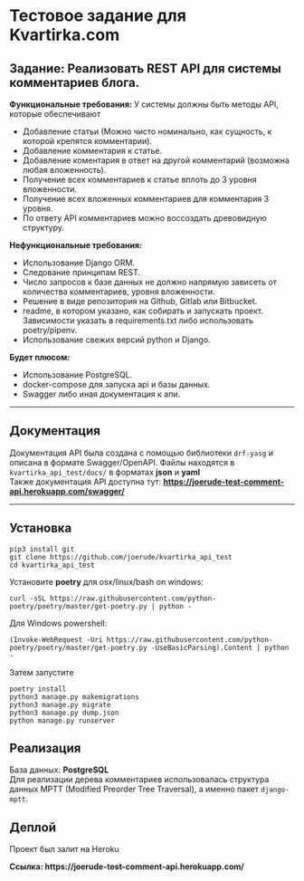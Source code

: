 # Тестовое задание для Kvartirka.com

Задание: Реализовать REST API для системы комментариев блога.
------
**Функциональные требования:**
У системы должны быть методы API, которые обеспечивают

- Добавление статьи (Можно чисто номинально, как сущность, к которой крепятся комментарии).
- Добавление комментария к статье.
- Добавление коментария в ответ на другой комментарий (возможна любая вложенность).
- Получение всех комментариев к статье вплоть до 3 уровня вложенности.
- Получение всех вложенных комментариев для комментария 3 уровня.
- По ответу API комментариев можно воссоздать древовидную структуру.

**Нефункциональные требования:**

- Использование Django ORM.
- Следование принципам REST.
- Число запросов к базе данных не должно напрямую зависеть от количества комментариев, уровня вложенности.
- Решение в виде репозитория на Github, Gitlab или Bitbucket.
- readme, в котором указано, как собирать и запускать проект. Зависимости указать в requirements.txt либо использовать
  poetry/pipenv.
- Использование свежих версий python и Django.

**Будет плюсом:**

- Использование PostgreSQL.
- docker-compose для запуска api и базы данных.
- Swagger либо иная документация к апи.

<hr>

## Документация

Документация API была создана с помощью библиотеки `drf-yasg` и описана в формате Swagger/OpenAPI.
Файлы находятся в `kvartirka_api_test/docs/` в форматах **json** и **yaml** <br>
Также документация API доступна тут: **https://joerude-test-comment-api.herokuapp.com/swagger/**

<hr>

## Установка

```
pip3 install git
git clone https://github.com/joerude/kvartirka_api_test
cd kvartirka_api_test
```

Установите **poetry** для osx/linux/bash on windows:

```
curl -sSL https://raw.githubusercontent.com/python-poetry/poetry/master/get-poetry.py | python -
```

Для Windows powershell:

```
(Invoke-WebRequest -Uri https://raw.githubusercontent.com/python-poetry/poetry/master/get-poetry.py -UseBasicParsing).Content | python -
```

Затем запустите
```
poetry install
python3 manage.py makemigrations
python3 manage.py migrate
python3 manage.py dump.json
python manage.py runserver
```

## Реализация
База данных: **PostgreSQL** <br>
Для реализации дерева комментариев использовалась структура 
данных MPTT (Modified Preorder Tree Traversal), а именно пакет `django-mptt`.


## Деплой
Проект был залит на Heroku
<p><b>Ссылка: https://joerude-test-comment-api.herokuapp.com/</b></p>



